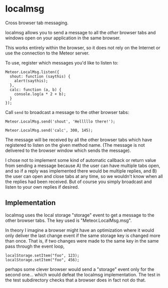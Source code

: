 localmsg
========

Cross browser tab messaging.

localmsg allows you to send a message to all the *other* browser tabs
and windows open on your application in the same browser.

This works entirely within the browser, so it does not rely on the
Internet or use the connection to the Meteor server.

To use, register which messages you'd like to listen to:

    Meteor.LocalMsg.listen({
      shout: function (saythis) {
        alert(saythis);
      },
      calc: function (a, b) {
        console.log(a * 2 + b);
      }
    });

Call `send` to broadcast a message to the other browser tabs:

    Meteor.LocalMsg.send('shout', 'Helllllo there!');

    Meteor.LocalMsg.send('calc', 300, 145);

The message will be received by all the other browser tabs which have
registered to listen on the given method name.  (The message is not
delivered to the browser window which sends the message).

I chose not to implement some kind of automatic callback or return
value from sending a message because A) the user can have multiple
tabs open, and so if a reply was implemented there would be multiple
replies, and B) the user can open and close tabs at any time, so we
wouldn't know when all the replies had been received.  But of course
you simply broadcast and listen to your own replies if desired.


Implementation
--------------

localmsg uses the local storage "storage" event to get a message to
the other browser tabs.  The key used is "Meteor.LocalMsg.msg".

In theory I imagine a browser might have an optimization where it
would only deliver the last change event if the same storage key is
changed more than once.  That is, if two changes were made to the same
key in the same pass through the event loop,

    localStorage.setItem("foo", 123);
    localStorage.setItem("foo", 456);

perhaps some clever browser would send a "storage" event only for the
second one... which would defeat the localmsg implementation.  The
test in the test subdirectory checks that a browser does in fact not
do that.
